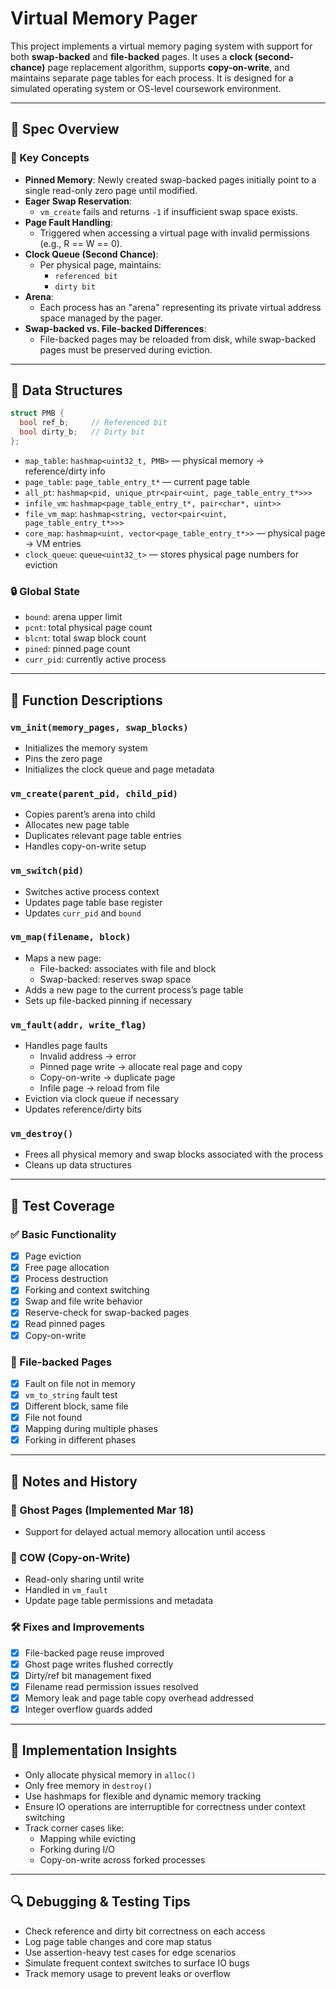 # Virtual Memory Pager

This project implements a virtual memory paging system with support for both **swap-backed** and **file-backed** pages. It uses a **clock (second-chance)** page replacement algorithm, supports **copy-on-write**, and maintains separate page tables for each process. It is designed for a simulated operating system or OS-level coursework environment.

---

## 📐 Spec Overview

### 🔧 Key Concepts

- **Pinned Memory**: Newly created swap-backed pages initially point to a single read-only zero page until modified.
- **Eager Swap Reservation**:  
  - `vm_create` fails and returns `-1` if insufficient swap space exists.
- **Page Fault Handling**:  
  - Triggered when accessing a virtual page with invalid permissions (e.g., R == W == 0).
- **Clock Queue (Second Chance)**:  
  - Per physical page, maintains:
    - `referenced bit`
    - `dirty bit`
- **Arena**:  
  - Each process has an "arena" representing its private virtual address space managed by the pager.
- **Swap-backed vs. File-backed Differences**:  
  - File-backed pages may be reloaded from disk, while swap-backed pages must be preserved during eviction.

---

## 🧱 Data Structures

```cpp
struct PMB {
  bool ref_b;     // Referenced bit
  bool dirty_b;   // Dirty bit
};
```

- `map_table`: `hashmap<uint32_t, PMB>` — physical memory → reference/dirty info  
- `page_table`: `page_table_entry_t*` — current page table  
- `all_pt`: `hashmap<pid, unique_ptr<pair<uint, page_table_entry_t*>>>`  
- `infile_vm`: `hashmap<page_table_entry_t*, pair<char*, uint>>`  
- `file_vm_map`: `hashmap<string, vector<pair<uint, page_table_entry_t*>>>`  
- `core_map`: `hashmap<uint, vector<page_table_entry_t*>>` — physical page → VM entries  
- `clock_queue`: `queue<uint32_t>` — stores physical page numbers for eviction

### 🔒 Global State

- `bound`: arena upper limit  
- `pcnt`: total physical page count  
- `blcnt`: total swap block count  
- `pined`: pinned page count  
- `curr_pid`: currently active process

---

## 🧠 Function Descriptions

### `vm_init(memory_pages, swap_blocks)`

- Initializes the memory system
- Pins the zero page
- Initializes the clock queue and page metadata

### `vm_create(parent_pid, child_pid)`

- Copies parent’s arena into child
- Allocates new page table
- Duplicates relevant page table entries
- Handles copy-on-write setup

### `vm_switch(pid)`

- Switches active process context
- Updates page table base register
- Updates `curr_pid` and `bound`

### `vm_map(filename, block)`

- Maps a new page:
  - File-backed: associates with file and block
  - Swap-backed: reserves swap space
- Adds a new page to the current process’s page table
- Sets up file-backed pinning if necessary

### `vm_fault(addr, write_flag)`

- Handles page faults
  - Invalid address → error
  - Pinned page write → allocate real page and copy
  - Copy-on-write → duplicate page
  - Infile page → reload from file
- Eviction via clock queue if necessary
- Updates reference/dirty bits

### `vm_destroy()`

- Frees all physical memory and swap blocks associated with the process
- Cleans up data structures

---

## 🧪 Test Coverage

### ✅ Basic Functionality

- [x] Page eviction
- [x] Free page allocation
- [x] Process destruction
- [x] Forking and context switching
- [x] Swap and file write behavior
- [x] Reserve-check for swap-backed pages
- [x] Read pinned pages
- [x] Copy-on-write

### 📁 File-backed Pages

- [x] Fault on file not in memory
- [x] `vm_to_string` fault test
- [x] Different block, same file
- [x] File not found
- [x] Mapping during multiple phases
- [x] Forking in different phases

---

## 📅 Notes and History

### 🧟 Ghost Pages (Implemented Mar 18)

- Support for delayed actual memory allocation until access

### 🧠 COW (Copy-on-Write)

- Read-only sharing until write
- Handled in `vm_fault`
- Update page table permissions and metadata

### 🛠 Fixes and Improvements

- [x] File-backed page reuse improved
- [x] Ghost page writes flushed correctly
- [x] Dirty/ref bit management fixed
- [x] Filename read permission issues resolved
- [x] Memory leak and page table copy overhead addressed
- [x] Integer overflow guards added

---

## 🤔 Implementation Insights

- Only allocate physical memory in `alloc()`
- Only free memory in `destroy()`
- Use hashmaps for flexible and dynamic memory tracking
- Ensure IO operations are interruptible for correctness under context switching
- Track corner cases like:
  - Mapping while evicting
  - Forking during I/O
  - Copy-on-write across forked processes

---

## 🔍 Debugging & Testing Tips

- Check reference and dirty bit correctness on each access
- Log page table changes and core map status
- Use assertion-heavy test cases for edge scenarios
- Simulate frequent context switches to surface IO bugs
- Track memory usage to prevent leaks or overflow
